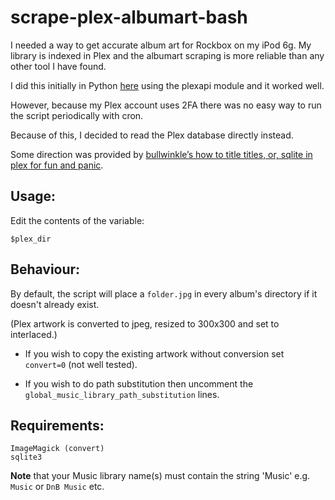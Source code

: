 # scrape-plex-albumart-bash

I needed a way to get accurate album art for Rockbox on my iPod 6g. My library is indexed in Plex and the albumart scraping is more reliable than any other tool I have found.

I did this initially in Python [here](https://github.com/neofright/scrape-plex-albumart) using the plexapi module and it worked well.

However, because my Plex account uses 2FA there was no easy way to run the script periodically with cron.

Because of this, I decided to read the Plex database directly instead.

Some direction was provided by [bullwinkle’s how to title titles, or, sqlite in plex for fun and panic](https://wonkabar.org/bullwinkles-how-to-title-titles-or-sqlite-in-plex-for-fun-and-panic/).

## Usage:
Edit the contents of the variable:

    $plex_dir

## Behaviour:
By default, the script will place a `folder.jpg` in every album's directory if it doesn't already exist.

(Plex artwork is converted to jpeg, resized to 300x300 and set to interlaced.)

- If you wish to copy the existing artwork without conversion set `convert=0` (not well tested).

- If you wish to do path substitution then uncomment the `global_music_library_path_substitution` lines.



## Requirements:
    ImageMagick (convert)
    sqlite3

**Note** that your Music library name(s) must contain the string 'Music' e.g. `Music` or `DnB Music` etc.